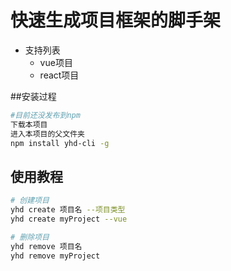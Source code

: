 # 快速生成项目框架的脚手架

+ 支持列表
    + vue项目
    + react项目
    
##安装过程
```bash
#目前还没发布到npm
下载本项目
进入本项目的父文件夹
npm install yhd-cli -g
```

## 使用教程

``` bash
# 创建项目
yhd create 项目名 --项目类型
yhd create myProject --vue

# 删除项目
yhd remove 项目名
yhd remove myProject

```
